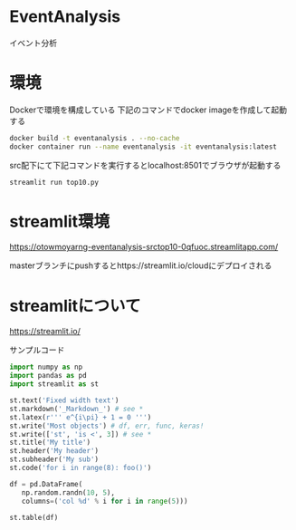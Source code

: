 # EventAnalysis

イベント分析

# 環境

Dockerで環境を構成している
下記のコマンドでdocker imageを作成して起動する

```sh
docker build -t eventanalysis . --no-cache
docker container run --name eventanalysis -it eventanalysis:latest
```

src配下にて下記コマンドを実行するとlocalhost:8501でブラウザが起動する

```sh
streamlit run top10.py
```

# streamlit環境

https://otowmoyarng-eventanalysis-srctop10-0qfuoc.streamlitapp.com/

masterブランチにpushするとhttps://streamlit.io/cloudにデプロイされる

# streamlitについて

https://streamlit.io/

サンプルコード

```python
import numpy as np
import pandas as pd
import streamlit as st

st.text('Fixed width text')
st.markdown('_Markdown_') # see *
st.latex(r''' e^{i\pi} + 1 = 0 ''')
st.write('Most objects') # df, err, func, keras!
st.write(['st', 'is <', 3]) # see *
st.title('My title')
st.header('My header')
st.subheader('My sub')
st.code('for i in range(8): foo()')

df = pd.DataFrame(
   np.random.randn(10, 5),
   columns=('col %d' % i for i in range(5)))

st.table(df)
```